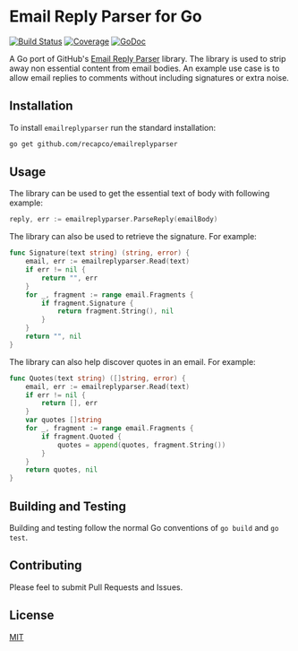 # Email Reply Parser for Go

[![Build Status][travis-image]][travis-url] [![Coverage][coveralls-image]][coveralls-url] [![GoDoc][godoc-image]][godoc-url]

A Go port of GitHub's [Email Reply Parser][email_reply_parser] library. The 
library is used to strip away non essential content from email bodies. An 
example use case is to allow email replies to comments without including 
signatures or extra noise.

## Installation

To install `emailreplyparser` run the standard installation:

```sh
go get github.com/recapco/emailreplyparser
```

## Usage

The library can be used to get the essential text of body with following example:

```go
reply, err := emailreplyparser.ParseReply(emailBody)
```

The library can also be used to retrieve the signature. For example:

```go
func Signature(text string) (string, error) {
	email, err := emailreplyparser.Read(text)
	if err != nil {
		return "", err
	}
	for _, fragment := range email.Fragments {
		if fragment.Signature {
			return fragment.String(), nil
		}
	}
	return "", nil
}
```

The library can also help discover quotes in an email. For example:

```go
func Quotes(text string) ([]string, error) {
	email, err := emailreplyparser.Read(text)
	if err != nil {
		return [], err
	}
	var quotes []string
	for _, fragment := range email.Fragments {
		if fragment.Quoted {
			quotes = append(quotes, fragment.String())
		}
	}
	return quotes, nil
}
```

## Building and Testing

Building and testing follow the normal Go conventions of `go build` and 
`go test`.

## Contributing

Please feel to submit Pull Requests and Issues.

## License

[MIT][license]

[email_reply_parser]: https://github.com/github/email_reply_parser
[license]: https://github.com/recapco/emailreplyparser/blob/master/LICENSE

[travis-url]: http://travis-ci.org/recapco/emailreplyparser
[travis-image]: http://img.shields.io/travis/recapco/emailreplyparser/master.svg?style=flat-square

[coveralls-url]: https://coveralls.io/r/recapco/emailreplyparser
[coveralls-image]: https://img.shields.io/coveralls/recapco/emailreplyparser/master.svg?style=flat-square

[godoc-url]: https://godoc.org/github.com/recapco/emailreplyparser
[godoc-image]: https://img.shields.io/badge/godoc-reference-blue.svg?style=flat-square